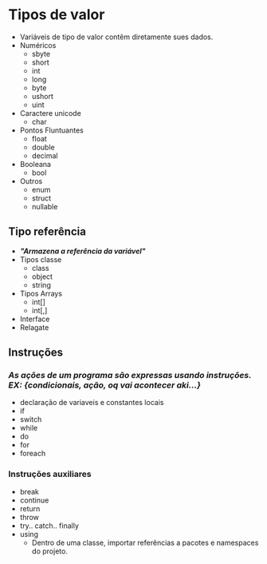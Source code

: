 # Tipos de valor

- Variáveis de tipo de valor contêm diretamente sues dados.
- Numéricos
  - sbyte
  - short
  - int
  - long
  - byte
  - ushort
  - uint
- Caractere unicode
  - char
- Pontos Fluntuantes
  - float
  - double
  - decimal
- Booleana
  - bool
- Outros
  - enum
  - struct 
  - nullable

## Tipo referência

- ***"Armazena a referência da variável"***
- Tipos classe
  - class
  - object
  - string
- Tipos Arrays
  - int[]
  - int[,]
- Interface
- Relagate
  
## Instruções

### ***As ações de um programa são expressas usando instruções. EX: {condicionais, ação, oq vai acontecer aki...}***

- declaração de variaveis e constantes locais
- if
- switch
- while
- do
- for
- foreach

### Instruções auxiliares

- break
- continue
- return
- throw
- try.. catch.. finally
- using
  - Dentro de uma classe, importar referências a pacotes e namespaces do projeto.

